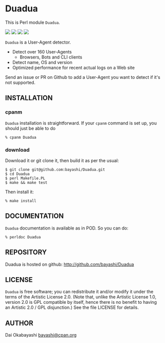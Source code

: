 # Duadua

This is Perl module `Duadua`.

<a href="https://github.com/bayashi/Duadua/blob/main/lib/Duadua.pm"><img src="https://img.shields.io/badge/Version-0.36-green?style=flat"></a> <a href="https://github.com/bayashi/Duadua/blob/main/LICENSE"><img src="https://img.shields.io/badge/LICENSE-Artistic%202.0-GREEN.png?style=flat"></a> <a href="https://github.com/bayashi/Duadua/actions"><img src="https://github.com/bayashi/Duadua/workflows/main/badge.svg?_t=1757137772"/></a> <a href="https://coveralls.io/r/bayashi/Duadua"><img src="https://coveralls.io/repos/bayashi/Duadua/badge.png?_t=1757137772&branch=main"/></a>

`Duadua` is a User-Agent detector.

* Detect over 160 User-Agents
    * Browsers, Bots and CLI clients
* Detect name, OS and version
* Optimized performance for recent actual logs on a Web site

Send an issue or PR on Github to add a User-Agent you want to detect if it's not supported.

## INSTALLATION

### cpanm

`Duadua` installation is straightforward. If your `cpanm` command is set up,
you should just be able to do

    % cpanm Duadua

### download

Download it or git clone it, then build it as per the usual:

    $ git clone git@github.com:bayashi/Duadua.git
    $ cd Duadua
    $ perl Makefile.PL
    $ make && make test

Then install it:

    % make install


## DOCUMENTATION

`Duadua` documentation is available as in POD. So you can do:

    % perldoc Duadua


## REPOSITORY

Duadua is hosted on github: http://github.com/bayashi/Duadua


## LICENSE

`Duadua` is free software; you can redistribute it and/or modify it under the terms of the Artistic License 2.0. (Note that, unlike the Artistic License 1.0, version 2.0 is GPL compatible by itself, hence there is no benefit to having an Artistic 2.0 / GPL disjunction.) See the file LICENSE for details.


## AUTHOR

Dai Okabayashi bayashi@cpan.org
